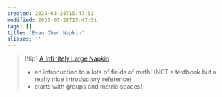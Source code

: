 ```yaml
---
created: 2023-03-28T15:47:51
modified: 2023-03-28T15:47:51
tags: []
title: 'Evan Chen Napkin'
aliases: ''
---
```



> [!tip] [A Infinitely Large Napkin](https://venhance.github.io/napkin/Napkin.pdf)
>- an introduction to a lots of fields of math! (NOT a textbook but a really nice introductory reference)
>- starts with groups and metric spaces! 

